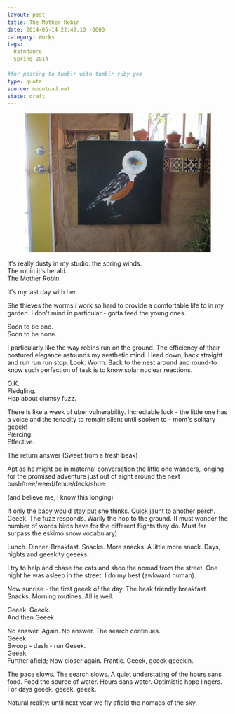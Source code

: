 ```yaml
---
layout: post 
title: The Mother Robin
date: 2014-05-14 22:48:10 -0600
category: Works
tags:
  Raindance
  Spring 2014
 
#for posting to tumblr with tumblr ruby gem
type: quote
source: moontoad.net 
state: draft
---
```


<figure>
<img title="The Mother Robin" src="/grfx/works/theMotherRobinSouthWall.jpg" alt="The Mother Robin painting hanging by the back door" />
</figure>

It's really dusty in my studio: the spring winds.<br>
The robin it's herald.<br>
The Mother Robin. 

It's my last day with her. 

She thieves the worms i work so hard to provide a comfortable life to in my garden. I don't mind in particular - gotta feed the young ones. 

Soon to be one. <br>
Soon to be none.

I particularly like the way robins run on the ground. The efficiency of their postured elegance astounds my aesthetic mind. Head down, back straight and run run run stop. Look. Worm. Back to the nest around and round-to know such perfection of task is to know solar nuclear reactions.

O.K. <br>
Fledgling. <br>
Hop about clumsy fuzz. 

There is like a week of uber vulnerability. Incrediable luck -  the little one has a voice and the tenacity to remain silent until spoken to - mom's solitary geeek! <br>
Piercing. <br>
Effective. <br>

The return answer  (Sweet from a fresh beak)

Apt as he might be in maternal conversation the little one wanders, longing for the promised adventure just out of sight around the next bush/tree/weed/fence/deck/shoe. 

(and believe me, i know this longing)

If only the baby would stay put she thinks. Quick jaunt to another perch. Geeek. The fuzz responds. Warily the hop to the ground. (I must wonder the number of words birds have for the different flights they do. Must far surpass the eskimo snow vocabulary)

Lunch.
Dinner.
Breakfast.
Snacks.
More snacks.
A little more snack.
Days, nights and geeekity geeeks.

I try to help and chase the cats and shoo the nomad from the street. One night he was asleep in the street. I do my best (awkward human).

Now sunrise - the first geeek of the day. The beak friendly breakfast. Snacks. Morning routines. All is well. 

Geeek. Geeek. <br>
And then Geeek.

No answer. Again. No answer. The search continues.<br> 
Geeek. <br>
Swoop - dash - run Geeek.<br> 
Geeek. <br>
Further afield; Now closer again. Frantic. Geeek, geeek geeekin.

The pace slows. The search slows. A quiet understating of the hours sans food. Food the source of water. Hours sans water. Optimistic hope lingers. For days geeek. geeek. geeek.

Natural reality: until next year we fly afield the nomads of the sky.
